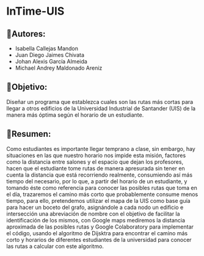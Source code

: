 # InTime-UIS
## 📌Autores:
- Isabella Callejas Mandon
- Juan Diego Jaimes Chivata
- Johan Alexis García Almeida
- Michael Andrey Maldonado Areniz

## 📌Objetivo:
Diseñar un programa que establezca cuales son las rutas más cortas para llegar a otros edificios de la Universidad Industrial de Santander (UIS) de la manera más óptima según el horario de un estudiante.


## 📌Resumen:
Como estudiantes es importante llegar temprano a clase, sin embargo, hay situaciones en las que nuestro horario nos impide esta misión, factores como la distancia entre salones y el espacio que dejan los profesores, hacen que el estudiante tome rutas de manera apresurada sin tener en cuenta la distancia que está recorriendo realmente, consumiendo así más tiempo del necesario, por lo que, a partir del horario de un estudiante, y tomando éste como referencia para conocer las posibles rutas que toma en el día, trazaremos el camino más corto que probablemente consume menos tiempo, para ello, pretendemos utilizar el mapa de la UIS como base guía para hacer un boceto del grafo, asignándole a cada nodo un edificio e intersección una abreviación de nombre con el objetivo de facilitar la identificación de los mismos, con Google maps mediremos la distancia aproximada de las posibles rutas y Google Colaboratory para implementar el código, usando el algoritmo de Dijsktra para encontrar el camino más corto y horarios de diferentes estudiantes de la universidad para conocer las rutas a calcular con este algoritmo.
